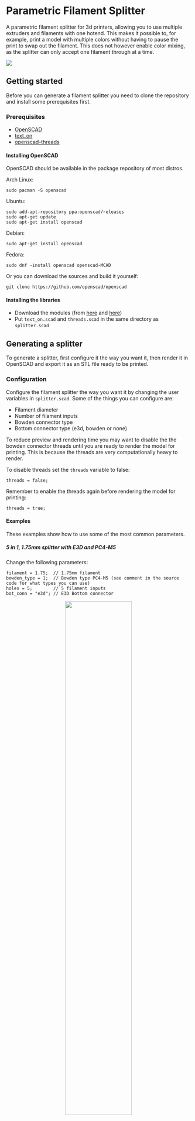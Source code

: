 # Parametric Filament Splitter
A parametric filament splitter for 3d printers, allowing you to use multiple extruders and filaments with one hotend. This makes it possible to, for example, print a model with multiple colors without having to pause the print to swap out the filament. This does not however enable color mixing, as the splitter can only accept one filament through at a time.

![](examples/5in1_1.75mm_e3d_pc4-m5_rendered.png)

## Getting started
Before you can generate a filament splitter you need to clone the repository and install some prerequisites first.


### Prerequisites
 - [OpenSCAD](https://github.com/openscad/openscad)
 - [text_on](https://github.com/brodykenrick/text_on_OpenSCAD)
 - [openscad-threads](http://dkprojects.net/openscad-threads/)

#### Installing OpenSCAD
OpenSCAD should be available in the package repository of most distros.

Arch Linux:
```
sudo pacman -S openscad
```

Ubuntu:
```
sudo add-apt-repository ppa:openscad/releases
sudo apt-get update
sudo apt-get install openscad
```

Debian:
```
sudo apt-get install openscad
```

Fedora:
```
sudo dnf -install openscad openscad-MCAD
```

Or you can download the sources and build it yourself:
```
git clone https://github.com/openscad/openscad
```

#### Installing the libraries
 - Download the modules (from [here](https://github.com/brodykenrick/text_on_OpenSCAD) and [here](http://dkprojects.net/openscad-threads/))
 - Put `text_on.scad` and `threads.scad` in the same directory as `splitter.scad`

## Generating a splitter
To generate a splitter, first configure it the way you want it, then render it in OpenSCAD and export it as an STL file ready to be printed.

### Configuration
Configure the filament splitter the way you want it by changing the user variables in `splitter.scad`.
Some of the things you can configure are:
 - Filament diameter
 - Number of filament inputs
 - Bowden connector type
 - Bottom connector type (e3d, bowden or none)

To reduce preview and rendering time you may want to disable the the bowden connector threads until you are ready to render the model for printing. This is because the threads are very computationally heavy to render.

To disable threads set the `threads` variable to false:
```
threads = false;
```

Remember to enable the threads again before rendering the model for printing:
```
threads = true;
```

#### Examples
These examples show how to use some of the most common parameters.

##### 5 in 1, 1.75mm splitter with E3D and PC4-M5
Change the following parameters:
```
filament = 1.75;  // 1.75mm filament
bowden_type = 1;  // Bowden type PC4-M5 (see comment in the source code for what types you can use)
holes = 5;        // 5 filament inputs
bot_conn = "e3d"; // E3D Bottom connector
```

<p align="center">
  <img width="60%" src="examples/5in1_1.75mm_e3d_pc4-m5.png">
</p>

##### 3 in 1, 3mm splitter with PC6-01 in both ends
Change the following parameters:
```
filament = 3;
bowden_type = 7;
holes = 3;
bot_conn = "bowden";
```

<p align="center">
  <img width="60%" src="examples/3in1_3mm_pc6-01.png">
</p>

##### 9 in 1, 6mm splitter with custom bowden dimensions
The parametric nature of the splitter even allows for monstrosities such as this one:
```
filament = 6;      // 6mm filament
bowden_type = 0;   // Manually specify bowden connector dimensions
thread_dia = 14;   // Bowden thread diameter
nut_size = 18;     // Bowden nut size
thread_depth = 10;
holes = 9;         // 9 filament inputs
bot_conn = "bowden";
```

<p align="center">
  <img width="60%" src="examples/9in1_6mm_custom-bowden.png">
</p>

### Render and export
When you are have configured the splitter the way you want it you can render and export it, but remember to enable the threads first if you disabled them in the earlier steps.

Press F6 to render the model (this might take a little while, so go make yourself some coffee).

When the render finishes you can export it as an STL by pressing F7 and selecting a file name.

## Printing the splitter
The splitter prints easiest when standing up. If you are printing a splitter which has an E3D or bowden connector on the bottom, you will need to enable supports. The threads for the bowden connectors need to be printed with a low layer height. If your slicer allows for variable layer height you can print the rest of the body of the splitter on a higher layer height to save time.

## Hooking up the splitter
> This section is a work in progress

This is how to use the filament splitter once you have generated a model and printed it. There are some required configurations of firmware and/or software for the multi extrusion to work.

To use the splitter you need to have at least two bowden extruders hooked up to your printer, and connect them to the bowden inputs on the splitter. Most printer controller boards only support one or two extruders out of the box, but it is possible to add more extruders by using an expansion board or slave controller.

See the RepRap wiki on [adding more extruders](https://reprap.org/wiki/Adding_more_extruders).

In addition to having the necessary hardware you will also have to have a firmware configuration that supports multiple extruders, and configure your printer to retract the filament far enough to clear the splitter when switching extruders.

See also the article on the [Diamond Hotend](https://reprap.org/wiki/Diamond_Hotend#Slicer_settings) for more information about slicer settings (will need to be adapted a little).
